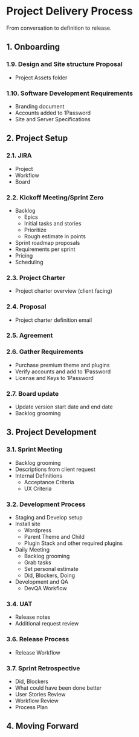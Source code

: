# Project Delivery Process

From conversation to definition to release.




## 1. Onboarding 

### 1.9. Design and Site structure Proposal

* Project Assets folder

### 1.10.  Software Development Requirements

* Branding document
* Accounts added to 1Password
* Site and Server Specifications




## 2. Project Setup

### 2.1. JIRA
- Project
- Workflow
- Board

### 2.2. Kickoff Meeting/Sprint Zero
 
- Backlog
    - Epics
    - Initial tasks and stories
    - Prioritize
    - Rough estimate in points
- Sprint roadmap proposals
- Requirements per sprint
- Pricing
- Scheduling

### 2.3. Project Charter

- Project charter overview (client facing)  

### 2.4. Proposal

- Project charter definition email  

### 2.5. Agreement
 
### 2.6. Gather Requirements

- Purchase premium theme and plugins
- Verify accounts and add to 1Password
- License and Keys to 1Password

### 2.7. Board update

- Update version start date and end date
- Backlog grooming 




## 3. Project Development

### 3.1. Sprint Meeting

- Backlog grooming
- Descriptions from client request
- Internal Definitions 
  - Acceptance Criteria
  - UX Criteria

### 3.2. Development Process

- Staging and Develop setup
- Install site
  - Wordpress
  - Parent Theme and Child
  - Plugin Stack and other required plugins
- Daily Meeting
  - Backlog grooming
  - Grab tasks
  - Set personal estimate
  - Did, Blockers, Doing
- Development and QA
  - DevQA Workflow

### 3.4. UAT

- Release notes
- Additional request review

### 3.6. Release Process

- Release Workflow

### 3.7. Sprint Retrospective

- Did, Blockers
- What could have been done better
- User Stories Review
- Workflow Review 
- Process Plan


## 4. Moving Forward
